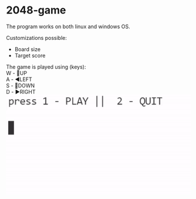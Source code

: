 # 2048-game  
The program works on both linux and windows OS.

Customizations possible:
* Board size
* Target score

The game is played using (keys):  
W - :arrow_up_small:UP  
A - :arrow_backward:LEFT  
S - :arrow_down_small:DOWN  
D - :arrow_forward:RIGHT  
<img src="2048_gif.gif">
